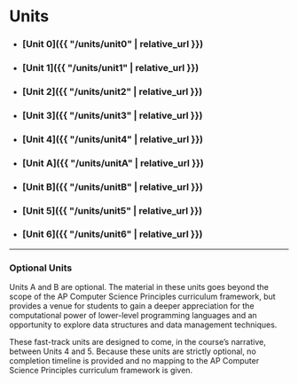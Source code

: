 # Units

* ### [Unit 0]({{ "/units/unit0" | relative_url }})
* ### [Unit 1]({{ "/units/unit1" | relative_url }})
* ### [Unit 2]({{ "/units/unit2" | relative_url }})
* ### [Unit 3]({{ "/units/unit3" | relative_url }})
* ### [Unit 4]({{ "/units/unit4" | relative_url }})
* ### [Unit A]({{ "/units/unitA" | relative_url }})
* ### [Unit B]({{ "/units/unitB" | relative_url }})
* ### [Unit 5]({{ "/units/unit5" | relative_url }})
* ### [Unit 6]({{ "/units/unit6" | relative_url }})

---

### **Optional Units**

Units A and B are optional. The material in these units goes beyond the scope of the AP Computer Science Principles curriculum framework, but provides a venue for students to gain a deeper appreciation for the computational power of lower-level programming languages and an opportunity to explore data structures and data management techniques.

These fast-track units are designed to come, in the course’s narrative, between Units 4 and 5. Because these units are strictly optional, no completion timeline is provided and no mapping to the AP Computer Science Principles curriculum framework is given.
